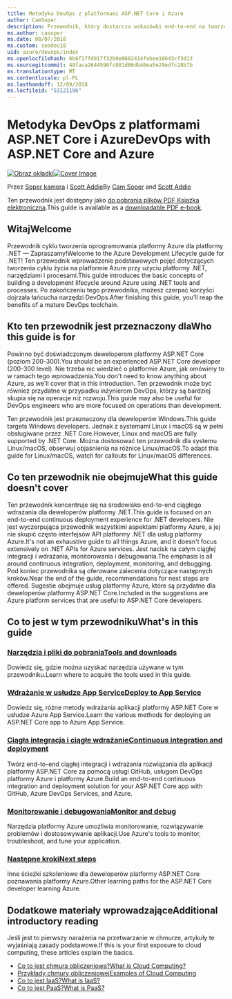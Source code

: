 ```yaml
---
title: Metodyka DevOps z platformami ASP.NET Core i Azure
author: CamSoper
description: Przewodnik, który dostarcza wskazówki end-to-end na tworzeniu potoku metodyki DevOps dla aplikacji ASP.NET Core hostowanych na platformie Azure.
ms.author: casoper
ms.date: 08/07/2018
ms.custom: seodec18
uid: azure/devops/index
ms.openlocfilehash: 6b6f17fd917f32b9e0682414febee10643cf3d13
ms.sourcegitcommit: 49faca2644590fc081d86db46ea5e29edfc28b7b
ms.translationtype: MT
ms.contentlocale: pl-PL
ms.lasthandoff: 12/09/2018
ms.locfileid: "53121196"
---
```

# <a name="devops-with-aspnet-core-and-azure"></a><span data-ttu-id="7343c-103">Metodyka DevOps z platformami ASP.NET Core i Azure</span><span class="sxs-lookup"><span data-stu-id="7343c-103">DevOps with ASP.NET Core and Azure</span></span>

<span data-ttu-id="7343c-104">[![Obraz okładki](./media/cover-large.png)](https://aka.ms/devopsbook)</span><span class="sxs-lookup"><span data-stu-id="7343c-104">[![Cover Image](./media/cover-large.png)](https://aka.ms/devopsbook)</span></span>

<span data-ttu-id="7343c-105">Przez [Soper kamera](https://twitter.com/camsoper) i [Scott Addie](https://twitter.com/scottaddie)</span><span class="sxs-lookup"><span data-stu-id="7343c-105">By [Cam Soper](https://twitter.com/camsoper) and [Scott Addie](https://twitter.com/scottaddie)</span></span>

<span data-ttu-id="7343c-106">Ten przewodnik jest dostępny jako [do pobrania plików PDF Książka elektroniczna](https://aka.ms/devopsbook).</span><span class="sxs-lookup"><span data-stu-id="7343c-106">This guide is available as a [downloadable PDF e-book](https://aka.ms/devopsbook).</span></span>

## <a name="welcome"></a><span data-ttu-id="7343c-107">Witaj</span><span class="sxs-lookup"><span data-stu-id="7343c-107">Welcome</span></span> 

<span data-ttu-id="7343c-108">Przewodnik cyklu tworzenia oprogramowania platformy Azure dla platformy .NET — Zapraszamy!</span><span class="sxs-lookup"><span data-stu-id="7343c-108">Welcome to the Azure Development Lifecycle guide for .NET!</span></span> <span data-ttu-id="7343c-109">Ten przewodnik wprowadzenie podstawowych pojęć dotyczących tworzenia cyklu życia na platformie Azure przy użyciu platformy .NET, narzędziami i procesami.</span><span class="sxs-lookup"><span data-stu-id="7343c-109">This guide introduces the basic concepts of building a development lifecycle around Azure using .NET tools and processes.</span></span> <span data-ttu-id="7343c-110">Po zakończeniu tego przewodnika, możesz czerpać korzyści dojrzała łańcucha narzędzi DevOps.</span><span class="sxs-lookup"><span data-stu-id="7343c-110">After finishing this guide, you'll reap the benefits of a mature DevOps toolchain.</span></span>

## <a name="who-this-guide-is-for"></a><span data-ttu-id="7343c-111">Kto ten przewodnik jest przeznaczony dla</span><span class="sxs-lookup"><span data-stu-id="7343c-111">Who this guide is for</span></span>

<span data-ttu-id="7343c-112">Powinno być doświadczonym deweloperom platformy ASP.NET Core (poziom 200-300).</span><span class="sxs-lookup"><span data-stu-id="7343c-112">You should be an experienced ASP.NET Core developer (200-300 level).</span></span> <span data-ttu-id="7343c-113">Nie trzeba nic wiedzieć o platformie Azure, jak omówimy to w ramach tego wprowadzenia.</span><span class="sxs-lookup"><span data-stu-id="7343c-113">You don't need to know anything about Azure, as we'll cover that in this introduction.</span></span> <span data-ttu-id="7343c-114">Ten przewodnik może być również przydatne w przypadku inżynierom DevOps, którzy są bardziej skupia się na operacje niż rozwoju.</span><span class="sxs-lookup"><span data-stu-id="7343c-114">This guide may also be useful for DevOps engineers who are more focused on operations than development.</span></span>

<span data-ttu-id="7343c-115">Ten przewodnik jest przeznaczony dla deweloperów Windows.</span><span class="sxs-lookup"><span data-stu-id="7343c-115">This guide targets Windows developers.</span></span> <span data-ttu-id="7343c-116">Jednak z systemami Linux i macOS są w pełni obsługiwane przez .NET Core.</span><span class="sxs-lookup"><span data-stu-id="7343c-116">However, Linux and macOS are fully supported by .NET Core.</span></span> <span data-ttu-id="7343c-117">Można dostosować ten przewodnik dla systemu Linux/macOS, obserwuj objaśnienia na różnice Linux/macOS.</span><span class="sxs-lookup"><span data-stu-id="7343c-117">To adapt this guide for Linux/macOS, watch for callouts for Linux/macOS differences.</span></span>

## <a name="what-this-guide-doesnt-cover"></a><span data-ttu-id="7343c-118">Co ten przewodnik nie obejmuje</span><span class="sxs-lookup"><span data-stu-id="7343c-118">What this guide doesn't cover</span></span>

<span data-ttu-id="7343c-119">Ten przewodnik koncentruje się na środowisko end-to-end ciągłego wdrażania dla deweloperów platformy .NET.</span><span class="sxs-lookup"><span data-stu-id="7343c-119">This guide is focused on an end-to-end continuous deployment experience for .NET developers.</span></span> <span data-ttu-id="7343c-120">Nie jest wyczerpująca przewodnik wszystkimi aspektami platformy Azure, a jej nie skupić często interfejsów API platformy .NET dla usług platformy Azure.</span><span class="sxs-lookup"><span data-stu-id="7343c-120">It's not an exhaustive guide to all things Azure, and it doesn't focus extensively on .NET APIs for Azure services.</span></span> <span data-ttu-id="7343c-121">Jest nacisk na całym ciągłej integracji i wdrażania, monitorowania i debugowania.</span><span class="sxs-lookup"><span data-stu-id="7343c-121">The emphasis is all around continuous integration, deployment, monitoring, and debugging.</span></span> <span data-ttu-id="7343c-122">Pod koniec przewodnika są oferowane zalecenia dotyczące następnych kroków.</span><span class="sxs-lookup"><span data-stu-id="7343c-122">Near the end of the guide, recommendations for next steps are offered.</span></span> <span data-ttu-id="7343c-123">Sugestie obejmuje usług platformy Azure, które są przydatne dla deweloperów platformy ASP.NET Core.</span><span class="sxs-lookup"><span data-stu-id="7343c-123">Included in the suggestions are Azure platform services that are useful to ASP.NET Core developers.</span></span>

## <a name="whats-in-this-guide"></a><span data-ttu-id="7343c-124">Co to jest w tym przewodniku</span><span class="sxs-lookup"><span data-stu-id="7343c-124">What's in this guide</span></span>

### <a name="tools-and-downloadsxrefazuredevopstools-and-downloads"></a>[<span data-ttu-id="7343c-125">Narzędzia i pliki do pobrania</span><span class="sxs-lookup"><span data-stu-id="7343c-125">Tools and downloads</span></span>](xref:azure/devops/tools-and-downloads)

<span data-ttu-id="7343c-126">Dowiedz się, gdzie można uzyskać narzędzia używane w tym przewodniku.</span><span class="sxs-lookup"><span data-stu-id="7343c-126">Learn where to acquire the tools used in this guide.</span></span>

### <a name="deploy-to-app-servicexrefazuredevopsdeploy-to-app-service"></a>[<span data-ttu-id="7343c-127">Wdrażanie w usłudze App Service</span><span class="sxs-lookup"><span data-stu-id="7343c-127">Deploy to App Service</span></span>](xref:azure/devops/deploy-to-app-service)

<span data-ttu-id="7343c-128">Dowiedz się, różne metody wdrażania aplikacji platformy ASP.NET Core w usłudze Azure App Service.</span><span class="sxs-lookup"><span data-stu-id="7343c-128">Learn the various methods for deploying an ASP.NET Core app to Azure App Service.</span></span>

### <a name="continuous-integration-and-deploymentxrefazuredevopscicd"></a>[<span data-ttu-id="7343c-129">Ciągła integracja i ciągłe wdrażanie</span><span class="sxs-lookup"><span data-stu-id="7343c-129">Continuous integration and deployment</span></span>](xref:azure/devops/cicd)

<span data-ttu-id="7343c-130">Twórz end-to-end ciągłej integracji i wdrażania rozwiązania dla aplikacji platformy ASP.NET Core za pomocą usługi GitHub, usługom DevOps platformy Azure i platformy Azure.</span><span class="sxs-lookup"><span data-stu-id="7343c-130">Build an end-to-end continuous integration and deployment solution for your ASP.NET Core app with GitHub, Azure DevOps Services, and Azure.</span></span>

### <a name="monitor-and-debugxrefazuredevopsmonitor"></a>[<span data-ttu-id="7343c-131">Monitorowanie i debugowania</span><span class="sxs-lookup"><span data-stu-id="7343c-131">Monitor and debug</span></span>](xref:azure/devops/monitor)

<span data-ttu-id="7343c-132">Narzędzia platformy Azure umożliwia monitorowanie, rozwiązywanie problemów i dostosowywanie aplikacji.</span><span class="sxs-lookup"><span data-stu-id="7343c-132">Use Azure's tools to monitor, troubleshoot, and tune your application.</span></span>

### <a name="next-stepsxrefazuredevopsnext-steps"></a>[<span data-ttu-id="7343c-133">Następne kroki</span><span class="sxs-lookup"><span data-stu-id="7343c-133">Next steps</span></span>](xref:azure/devops/next-steps)

<span data-ttu-id="7343c-134">Inne ścieżki szkoleniowe dla deweloperów platformy ASP.NET Core poznawania platformy Azure.</span><span class="sxs-lookup"><span data-stu-id="7343c-134">Other learning paths for the ASP.NET Core developer learning Azure.</span></span>

## <a name="additional-introductory-reading"></a><span data-ttu-id="7343c-135">Dodatkowe materiały wprowadzające</span><span class="sxs-lookup"><span data-stu-id="7343c-135">Additional introductory reading</span></span>

<span data-ttu-id="7343c-136">Jeśli jest to pierwszy narażenia na przetwarzanie w chmurze, artykuły te wyjaśniają zasady podstawowe.</span><span class="sxs-lookup"><span data-stu-id="7343c-136">If this is your first exposure to cloud computing, these articles explain the basics.</span></span>

* [<span data-ttu-id="7343c-137">Co to jest chmura obliczeniowa?</span><span class="sxs-lookup"><span data-stu-id="7343c-137">What is Cloud Computing?</span></span>](https://azure.microsoft.com/overview/what-is-cloud-computing/)
* [<span data-ttu-id="7343c-138">Przykłady chmury obliczeniowej</span><span class="sxs-lookup"><span data-stu-id="7343c-138">Examples of Cloud Computing</span></span>](https://azure.microsoft.com/overview/examples-of-cloud-computing/)
* [<span data-ttu-id="7343c-139">Co to jest IaaS?</span><span class="sxs-lookup"><span data-stu-id="7343c-139">What is IaaS?</span></span>](https://azure.microsoft.com/overview/what-is-iaas/)
* [<span data-ttu-id="7343c-140">Co to jest PaaS?</span><span class="sxs-lookup"><span data-stu-id="7343c-140">What is PaaS?</span></span>](https://azure.microsoft.com/overview/what-is-paas/)
